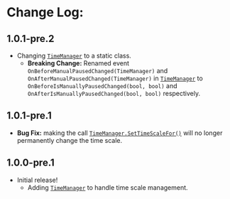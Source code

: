 # Change Log:

## 1.0.1-pre.2

- Changing [`TimeManager`](/Runtime/TimeManager.cs) to a static class.
    - **Breaking Change:** Renamed event `OnBeforeManualPausedChanged(TimeManager)` and `OnAfterManualPausedChanged(TimeManager)` in [`TimeManager`](/Runtime/TimeManager.cs) to `OnBeforeIsManuallyPausedChanged(bool, bool)` and `OnAfterIsManuallyPausedChanged(bool, bool)` respectively.

## 1.0.1-pre.1

- **Bug Fix:** making the call [`TimeManager.SetTimeScaleFor()`](/Runtime/TimeManager.cs) will no longer permanently change the time scale.

## 1.0.0-pre.1

- Initial release!
    - Adding [`TimeManager`](/Runtime/TimeManager.cs) to handle time scale management.